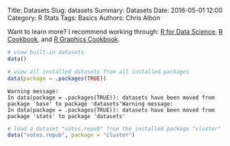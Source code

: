 Title: Datasets
Slug: datasets
Summary: Datasets
Date: 2016-05-01 12:00
Category: R Stats
Tags: Basics
Authors: Chris Albon

Want to learn more? I recommend working through: [R for Data Science](http://amzn.to/2myxnhi), [R Cookbook](http://amzn.to/2lF6hkb), and [R Graphics Cookbook](http://amzn.to/2m0fcPL).


```R
# view built-in datasets
data()
```


```R
# view all installed datasets from all installed packages
data(package = .packages(TRUE))
```

    Warning message:
    In data(package = .packages(TRUE)): datasets have been moved from package 'base' to package 'datasets'Warning message:
    In data(package = .packages(TRUE)): datasets have been moved from package 'stats' to package 'datasets'









```R
# load a dataset "votes.repub" from the installed package "cluster"
data("votes.repub", package = "cluster")
```
